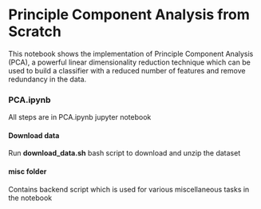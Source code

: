# Principle Component Analysis from Scratch
This notebook shows the implementation of Principle Component Analysis (PCA), a powerful linear dimensionality reduction technique which can be used to build a classifier with a reduced number of features and remove redundancy in the data.

### PCA.ipynb  
All steps are in PCA.ipynb jupyter notebook

#### Download data
Run **download_data.sh** bash script to download and unzip the dataset

#### misc folder
Contains backend script which is used for various miscellaneous tasks in the notebook
